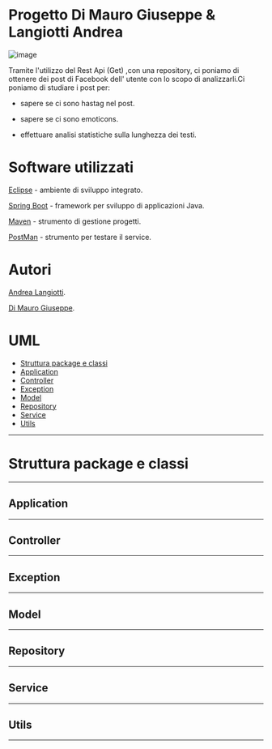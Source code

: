 # Progetto Di Mauro Giuseppe & Langiotti Andrea

![image](https://www.google.com/url?sa=i&url=https%3A%2F%2Fit.wikipedia.org%2Fwiki%2FFile%3ALogo_Universit%25C3%25A0_Politecnica_delle_Marche.svg&psig=AOvVaw1tpf1TboFbS3vwDiUw-g8c&ust=1594744103193000&source=images&cd=vfe&ved=0CAIQjRxqFwoTCOD3jvDSyuoCFQAAAAAdAAAAABAZ)

Tramite l'utilizzo del Rest Api (Get) ,con una repository, ci poniamo di ottenere dei post di Facebook dell' utente con lo scopo di analizzarli.Ci poniamo di studiare 
i post per:

* sapere se ci sono hastag nel post.

* sapere se ci sono emoticons.

* effettuare analisi statistiche sulla lunghezza dei testi.


# Software utilizzati

[Eclipse](https://www.eclipse.org/downloads/packages/release/mars/r/eclipse-ide-java-ee-developers) - ambiente di sviluppo integrato.

[Spring Boot](https://spring.io/guides/gs/spring-boot/) - framework per sviluppo di applicazioni Java.

[Maven](https://maven.apache.org/) - strumento di gestione progetti.

[PostMan](https://www.postman.com/) - strumento per testare il service. 



# Autori

[Andrea Langiotti](https://github.com/Langiott).

[Di Mauro Giuseppe](https://github.com/Giuseppe-Di-Mauro).


# UML 

- [Struttura package e classi](#struttura-package-e-calssi)
- [Application](#application)
- [Controller](#controller)
- [Exception](#exception)
- [Model](#model)
- [Repository](#repository)
- [Service](#service)
- [Utils](#utils)

---

# Struttura package e classi



---

## Application 

---

## Controller

---

## Exception

---

## Model

---

## Repository

---

## Service

---

## Utils

---

